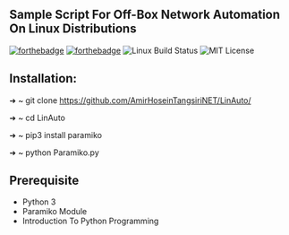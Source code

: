 ## Sample Script For Off-Box Network Automation On Linux Distributions
[![forthebadge](https://forthebadge.com/images/badges/made-with-python.svg)](https://forthebadge.com)
   [![forthebadge](https://forthebadge.com/images/badges/gluten-free.svg)](https://forthebadge.com)
    ![Linux Build Status](https://img.shields.io/travis/jekyll/jekyll/master.svg?label=Linux%20build)
    ![MIT License](https://img.shields.io/static/v1?label=License&message=MIT&color=RED)

## Installation:
➜  ~ git clone https://github.com/AmirHoseinTangsiriNET/LinAuto/

➜  ~ cd LinAuto

➜  ~ pip3 install paramiko

➜  ~ python Paramiko.py

## Prerequisite
* Python 3 
* Paramiko Module
* Introduction To Python Programming

